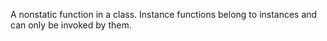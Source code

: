 A nonstatic function in a class. Instance functions belong to instances and can only be invoked by them.